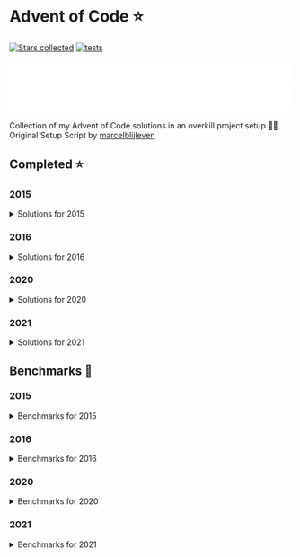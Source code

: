 # Advent of Code ⭐️

[![Stars collected](https://shields.io/static/v1?label=stars%20collected&message=110&color=yellow)](https://github.com/Frazzer951/Advent-Of-Code)
[![tests](https://github.com/Frazzer951/Advent-Of-Code/actions/workflows/tests.yaml/badge.svg?branch=master)](https://github.com/Frazzer951/Advent-Of-Code)

![advent of code](./image_dark.svg#gh-dark-mode-only)
![advent of code](./image_light.svg#gh-light-mode-only)

Collection of my Advent of Code solutions in an overkill project setup 👻🎄.<br>
Original Setup Script by [marcelblijleven](https://github.com/marcelblijleven/adventofcode)

<!-- start completed section -->
## Completed ⭐️
### 2015
<details><summary>Solutions for 2015</summary>
<p>

| day   | part one | part two |
| :---: | :------: | :------: |
| 01 | ⭐️ | ⭐️ |
| 02 | ⭐️ | ⭐️ |
| 03 | ⭐️ | ⭐️ |
| 04 | ⭐️ | ⭐️ |
| 05 | ⭐️ | ⭐️ |
| 06 | ⭐️ | ⭐️ |
| 07 | ⭐️ | ⭐️ |
| 08 | ⭐️ | ⭐️ |
| 09 | ⭐️ | ⭐️ |
| 10 | ⭐️ | ⭐️ |
| 11 | ⭐️ | ⭐️ |
| 12 | ⭐️ | ⭐️ |
| 13 | ⭐️ | ⭐️ |
| 14 | ⭐️ | ⭐️ |
| 15 | ⭐️ | ⭐️ |
| 16 | ⭐️ | ⭐️ |
| 17 | ⭐️ | ⭐️ |
| 18 | ⭐️ | ⭐️ |
| 19 | ⭐️ | ⭐️ |
| 20 | ⭐️ | ⭐️ |
| 21 | ⭐️ | ⭐️ |
| 22 | ⭐️ | ⭐️ |
| 23 | ⭐️ | ⭐️ |
| 24 | ⭐️ | ⭐️ |
| 25 | ⭐️ | ⭐️ |

</p>
</details>

### 2016
<details><summary>Solutions for 2016</summary>
<p>

| day   | part one | part two |
| :---: | :------: | :------: |
| 01 | ⭐️ | ⭐️ |
| 02 | ⭐️ | ⭐️ |
| 03 | ⭐️ | ⭐️ |
| 04 | ⭐️ | ⭐️ |
| 05 | ⭐️ | ⭐️ |
| 06 | ⭐️ | ⭐️ |
| 07 | ⭐️ | ⭐️ |
| 08 | ⭐️ | ⭐️ |
| 09 | ⭐️ | ⭐️ |

</p>
</details>

### 2020
<details><summary>Solutions for 2020</summary>
<p>

| day   | part one | part two |
| :---: | :------: | :------: |
| 01 | ⭐️ | ⭐️ |
| 02 | ⭐️ | ⭐️ |
| 03 | ⭐️ | ⭐️ |
| 04 | ⭐️ | ⭐️ |
| 05 | ⭐️ | ⭐️ |

</p>
</details>

### 2021
<details><summary>Solutions for 2021</summary>
<p>

| day   | part one | part two |
| :---: | :------: | :------: |
| 01 | ⭐️ | ⭐️ |
| 02 | ⭐️ | ⭐️ |
| 03 | ⭐️ | ⭐️ |
| 04 | ⭐️ | ⭐️ |
| 05 | ⭐️ | ⭐️ |
| 06 | ⭐️ | ⭐️ |
| 07 | ⭐️ | ⭐️ |
| 08 | ⭐️ | ⭐️ |
| 09 | ⭐️ | ⭐️ |
| 10 | ⭐️ | ⭐️ |
| 11 | ⭐️ | ⭐️ |
| 12 | ⭐️ | ⭐️ |
| 13 | ⭐️ | ⭐️ |
| 14 | ⭐️ | ⭐️ |
| 15 | ⭐️ | ⭐️ |
| 16 | ⭐️ | ⭐️ |

</p>
</details>


<!-- end completed section -->

<!-- start benchmark section -->
## Benchmarks 🚀
### 2015
<details><summary>Benchmarks for 2015</summary>
<p>

|  day  | part  | duration |
| :---: | :---: | -------: |
| 01 | part one | 0.64 ms |
| 01 | part two | 0.24 ms |
| 02 | part one | 1.15 ms |
| 02 | part two | 0.91 ms |
| 03 | part one | 1.97 ms |
| 03 | part two | 2.65 ms |
| 04 | part one | 322.59 ms |
| 04 | part two | 11213.22 ms |
| 05 | part one | 3.39 ms |
| 05 | part two | 2.43 ms |
| 06 | part one | 1153.51 ms |
| 06 | part two | 3910.62 ms |
| 07 | part one | 45.24 ms |
| 07 | part two | 46.00 ms |
| 08 | part one | 0.54 ms |
| 08 | part two | 0.27 ms |
| 09 | part one | 72.22 ms |
| 09 | part two | 60.52 ms |
| 10 | part one | 221.16 ms |
| 10 | part two | 3428.24 ms |
| 11 | part one | 0.02 ms |
| 11 | part two | 0.01 ms |
| 12 | part one | 1.71 ms |
| 12 | part two | 1.10 ms |
| 13 | part one | 16.41 ms |
| 13 | part two | 136.84 ms |
| 14 | part one | 0.16 ms |
| 14 | part two | 4.46 ms |
| 15 | part one | 5439.49 ms |
| 15 | part two | 5338.20 ms |
| 16 | part one | 1.09 ms |
| 16 | part two | 1.11 ms |
| 17 | part one | 194.91 ms |
| 17 | part two | 116.26 ms |
| 18 | part one | 3258.59 ms |
| 18 | part two | 3296.53 ms |
| 19 | part one | 1.28 ms |
| 19 | part two | 0.07 ms |
| 20 | part one | 12501.03 ms |
| 20 | part two | 4586.56 ms |
| 21 | part one | 15.24 ms |
| 21 | part two | 14.76 ms |
| 22 | part one | 3921.83 ms |
| 22 | part two | 267.87 ms |
| 23 | part one | 0.47 ms |
| 23 | part two | 0.58 ms |
| 24 | part one | 65.71 ms |
| 24 | part two | 15.54 ms |
| 25 | part one | 1924.59 ms |
| 25 | part two | 0.00 ms |

</p>
</details>

### 2016
<details><summary>Benchmarks for 2016</summary>
<p>

|  day  | part  | duration |
| :---: | :---: | -------: |
| 01 | part one | 0.11 ms |
| 01 | part two | 2.97 ms |
| 02 | part one | 0.47 ms |
| 02 | part two | 0.43 ms |
| 03 | part one | 1.97 ms |
| 03 | part two | 2.41 ms |
| 04 | part one | 8.94 ms |
| 04 | part two | 6.02 ms |
| 05 | part one | 8612.36 ms |
| 05 | part two | 30853.89 ms |
| 06 | part one | 0.91 ms |
| 06 | part two | 0.91 ms |
| 07 | part one | 92.26 ms |
| 07 | part two | 89.58 ms |
| 08 | part one | 0.62 ms |
| 08 | part two | 0.00 ms |
| 09 | part one | 0.12 ms |
| 09 | part two | 1.80 ms |
| 09 | part two helper | 1.00 ms |

</p>
</details>

### 2020
<details><summary>Benchmarks for 2020</summary>
<p>

|  day  | part  | duration |
| :---: | :---: | -------: |
| 01 | part one | 0.12 ms |
| 01 | part two | 50.58 ms |
| 02 | part one | 0.88 ms |
| 02 | part two | 0.83 ms |
| 03 | part one | 0.09 ms |
| 03 | part two | 0.32 ms |
| 04 | part one | 1.54 ms |
| 04 | part two | 1.69 ms |
| 05 | part one | 1.41 ms |
| 05 | part two | 1.56 ms |

</p>
</details>

### 2021
<details><summary>Benchmarks for 2021</summary>
<p>

|  day  | part  | duration |
| :---: | :---: | -------: |
| 01 | part one | 0.57 ms |
| 01 | part two | 1.42 ms |
| 02 | part one | 0.30 ms |
| 02 | part two | 0.36 ms |
| 03 | part one | 2.22 ms |
| 03 | part two | 0.90 ms |
| 04 | part one | 9.75 ms |
| 04 | part two | 44.67 ms |
| 05 | part one | 78.80 ms |
| 05 | part two | 101.27 ms |
| 06 | part one | 583.29 ms |
| 06 | part two | 0.39 ms |
| 07 | part one | 170.68 ms |
| 07 | part two | 388.35 ms |
| 08 | part one | 0.18 ms |
| 08 | part two | 4.41 ms |
| 09 | part one | 3.11 ms |
| 09 | part two | 7.42 ms |
| 10 | part one | 1.70 ms |
| 10 | part two | 2.88 ms |
| 11 | part one | 13.80 ms |
| 11 | part two | 22.17 ms |
| 12 | part one | 14.30 ms |
| 12 | part two | 1978.64 ms |
| 13 | part one | 1.84 ms |
| 13 | part two | 41.41 ms |
| 14 | part one | 30.39 ms |
| 14 | part two | 5.72 ms |
| 15 | part one | 56.20 ms |
| 15 | part two | 2237.88 ms |
| 16 | part one | 1.09 ms |
| 16 | part two | 1.60 ms |

</p>
</details>

<!-- end benchmark section -->
